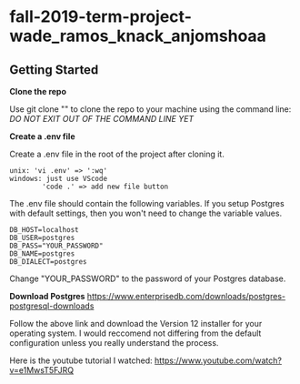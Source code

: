 ﻿# fall-2019-term-project-wade_ramos_knack_anjomshoaa

## Getting Started

__Clone the repo__

Use git clone "" to clone the repo to your machine using the command line:
_DO NOT EXIT OUT OF THE COMMAND LINE YET_

__Create a .env file__

Create a .env file in the root of the project after cloning it. 


    unix: 'vi .env' => ':wq'
    windows: just use VScode  
            'code .' => add new file button

The .env file should contain the following variables.  If you setup Postgres with default settings, then you won't need to change the variable values.

    DB_HOST=localhost
    DB_USER=postgres
    DB_PASS="YOUR_PASSWORD"
    DB_NAME=postgres
    DB_DIALECT=postgres

Change "YOUR_PASSWORD" to the password of your Postgres database.

__Download Postgres__
https://www.enterprisedb.com/downloads/postgres-postgresql-downloads

Follow the above link and download the Version 12 installer for your operating system.  I would reccomend not differing from the default configuration unless you really understand the process. 

Here is the youtube tutorial I watched: 
https://www.youtube.com/watch?v=e1MwsT5FJRQ

